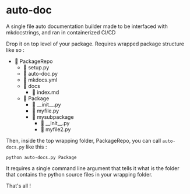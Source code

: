 # auto-doc
A single file auto documentation builder made to be interfaced with mkdocstrings, and ran in containerized CI/CD

Drop it on top level of your package. Requires wrapped package structure like so :

- :open_file_folder: PackageRepo
  - :page_facing_up: setup.py
  - :page_facing_up: auto-doc.py
  - :page_facing_up: mkdocs.yml
  - :open_file_folder: docs
    - :page_facing_up: index.md
  - :open_file_folder: Package
    - :page_facing_up: \_\_init__.py
    - :page_facing_up: myfile.py
    - :open_file_folder: mysubpackage
      - :page_facing_up: \_\_init__.py
      - :page_facing_up: myfile2.py
    
Then, inside the top wrapping folder, PackageRepo, you can call `auto-docs.py` like this :
```
python auto-docs.py Package
```
It requires a single command line argument that tells it what is the folder that contains the python source files in your wrapping folder.   

That's all !
